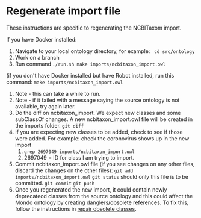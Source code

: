 # Regenerate import file

These instructions are specific to regenerating the NCBITaxom import.

If you have Docker installed: 

1. Navigate to your local ontology directory, for example:
` cd src/ontology`
1. Work on a branch
1. Run command
`./run.sh make imports/ncbitaxon_import.owl`

(if you don't have Docker installed but have Robot installed, run this command:
`make imports/ncbitaxon_import.owl`

1. Note - this can take a while to run.
1. Note - if it failed with a message saying the source ontology is not available, try again later.
1. Do the diff on ncbitaxon_import. We expect new classes and some subClassOf changes. A new ncbitaxon_import.owl file will be created in the imports folder.
`git diff`
1. If you are expecting new classes to be added, check to see if those were added. For example: check the coronovirus shows up in the new import
    1. `grep 2697049 imports/ncbitaxon_import.owl`
    2. 2697049 = ID for class I am trying to import.
1. Commit ncbitaxon_import.owl file (if you see changes on any other files, discard the changes on the other files):
   `git add imports/ncbitaxon_import.owl`
   `git status` should only this file is to be committed.
   `git commit`
   `git push`
1. Once you regenerated the new import, it could contain newly deprecatecd classes from the source ontology and this could affect the Mondo ontology by creating danglers/obsolete references. To fix this, follow the instructions in [repair obsolete classes](https://github.com/monarch-initiative/mondo/blob/developer-guide/docs/developer-guide/repair-obsoleted-classes.md).
